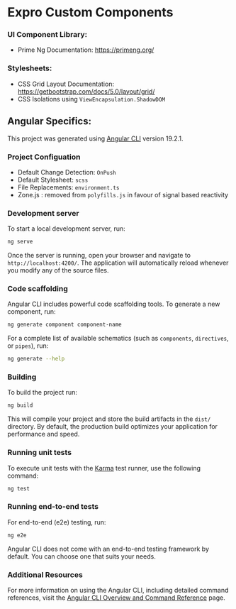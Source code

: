 # Expro Custom Components

### UI Component Library: 
* Prime Ng Documentation: https://primeng.org/ 

### Stylesheets:
* CSS Grid Layout Documentation: https://getbootstrap.com/docs/5.0/layout/grid/
* CSS Isolations using `ViewEncapsulation.ShadowDOM`
    
## Angular Specifics: 
This project was generated using [Angular CLI](https://github.com/angular/angular-cli) version 19.2.1.

### Project Configuation 
* Default Change Detection: `OnPush`
* Default Stylesheet: `scss`
* File Replacements: `environment.ts` 
* Zone.js : removed from `polyfills.js` in favour of signal based reactivity


### Development server 

To start a local development server, run:

```bash
ng serve
```

Once the server is running, open your browser and navigate to `http://localhost:4200/`. The application will automatically reload whenever you modify any of the source files.

### Code scaffolding

Angular CLI includes powerful code scaffolding tools. To generate a new component, run:

```bash
ng generate component component-name
```

For a complete list of available schematics (such as `components`, `directives`, or `pipes`), run:

```bash
ng generate --help
```

### Building

To build the project run:

```bash
ng build
```

This will compile your project and store the build artifacts in the `dist/` directory. By default, the production build optimizes your application for performance and speed.

### Running unit tests

To execute unit tests with the [Karma](https://karma-runner.github.io) test runner, use the following command:

```bash
ng test
```

### Running end-to-end tests

For end-to-end (e2e) testing, run:

```bash
ng e2e
```

Angular CLI does not come with an end-to-end testing framework by default. You can choose one that suits your needs.

### Additional Resources

For more information on using the Angular CLI, including detailed command references, visit the [Angular CLI Overview and Command Reference](https://angular.dev/tools/cli) page.
